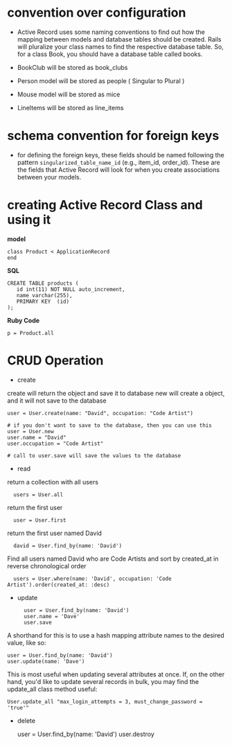 
# convention over configuration

- Active Record uses some naming conventions to find out how the mapping between 
models and database tables should be created. Rails will pluralize your class 
names to find the respective database table. So, for a class Book, you should 
have a database table called books.

- BookClub will be stored as book_clubs
- Person model will be stored as people ( Singular to Plural )
- Mouse model will be stored as mice
- LineItems will be stored as line_items

# schema convention for foreign keys

- for defining the foreign keys, these fields should be named following the 
pattern `singularized_table_name_id` (e.g., item_id, order_id). 
These are the fields that Active Record will look for when you 
create associations between your models.


# creating Active Record Class and using it

**model** 

    class Product < ApplicationRecord
    end

**SQL**
 
    CREATE TABLE products (
       id int(11) NOT NULL auto_increment,
       name varchar(255),
       PRIMARY KEY  (id)
    );
    
**Ruby Code**

    p = Product.all


# CRUD Operation

- create

create will return the object and save it to database
new will create a object, and it will not save to the database

    user = User.create(name: "David", occupation: "Code Artist")

    # if you don't want to save to the database, then you can use this 
    user = User.new
    user.name = "David"
    user.occupation = "Code Artist"

    # call to user.save will save the values to the database



- read

return a collection with all users

      users = User.all
  
return the first user

      user = User.first
  
return the first user named David

      david = User.find_by(name: 'David')
  
Find all users named David who are Code Artists and sort by created_at in reverse chronological order

      users = User.where(name: 'David', occupation: 'Code Artist').order(created_at: :desc)

- update

        user = User.find_by(name: 'David')
        user.name = 'Dave'
        user.save

A shorthand for this is to use a hash mapping attribute names to the desired value, like so:

    user = User.find_by(name: 'David')
    user.update(name: 'Dave')

This is most useful when updating several attributes at once. If, on the other hand, you'd like to update several records in bulk, you may find the update_all class method useful:

    User.update_all "max_login_attempts = 3, must_change_password = 'true'"


- delete

    user = User.find_by(name: 'David')
    user.destroy







































































